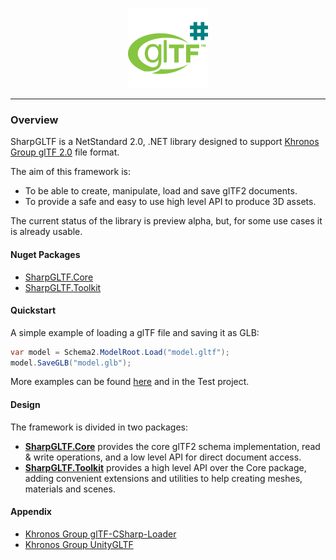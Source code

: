 <p align="center">
<img src="build/Icons/glTF2Sharp.png" height=128 />
</p>

---

### Overview

SharpGLTF is a NetStandard 2.0, .NET library designed to support
[Khronos Group glTF 2.0](https://github.com/KhronosGroup/glTF) file format.

The aim of this framework is:

- To be able to create, manipulate, load and save glTF2 documents.
- To provide a safe and easy to use high level API to produce 3D assets.

The current status of the library is preview alpha, but, for some use cases it is already usable.

#### Nuget Packages

- [SharpGLTF.Core](https://www.nuget.org/packages/SharpGLTF.Core)
- [SharpGLTF.Toolkit](https://www.nuget.org/packages/SharpGLTF.Toolkit)

#### Quickstart

A simple example of loading a glTF file and saving it as GLB:

```c#
var model = Schema2.ModelRoot.Load("model.gltf");
model.SaveGLB("model.glb");
```

More examples can be found [here](examples) and in the Test project.

#### Design

The framework is divided in two packages:

- __[SharpGLTF.Core](src/SharpGLTF.Core/README.md)__ provides the core glTF2 schema implementation,
read & write operations, and a low level API for direct document access.
- __[SharpGLTF.Toolkit](src/SharpGLTF.Toolkit/README.md)__ provides a high level API over the Core
package, adding convenient extensions and utilities to help creating meshes, materials and scenes.

#### Appendix

- [Khronos Group glTF-CSharp-Loader](https://github.com/KhronosGroup/glTF-CSharp-Loader)
- [Khronos Group UnityGLTF](https://github.com/KhronosGroup/UnityGLTF)

